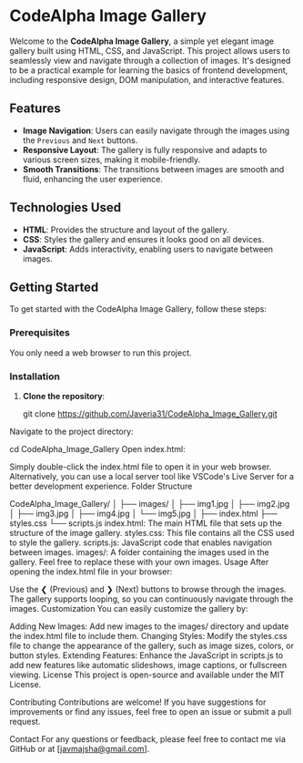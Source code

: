 # CodeAlpha Image Gallery

Welcome to the **CodeAlpha Image Gallery**, a simple yet elegant image gallery built using HTML, CSS, and JavaScript. This project allows users to seamlessly view and navigate through a collection of images. It's designed to be a practical example for learning the basics of frontend development, including responsive design, DOM manipulation, and interactive features.

## Features

- **Image Navigation**: Users can easily navigate through the images using the `Previous` and `Next` buttons.
- **Responsive Layout**: The gallery is fully responsive and adapts to various screen sizes, making it mobile-friendly.
- **Smooth Transitions**: The transitions between images are smooth and fluid, enhancing the user experience.

## Technologies Used

- **HTML**: Provides the structure and layout of the gallery.
- **CSS**: Styles the gallery and ensures it looks good on all devices.
- **JavaScript**: Adds interactivity, enabling users to navigate between images.

## Getting Started

To get started with the CodeAlpha Image Gallery, follow these steps:

### Prerequisites

You only need a web browser to run this project.

### Installation

1. **Clone the repository**:
   
   git clone https://github.com/Javeria31/CodeAlpha_Image_Gallery.git

Navigate to the project directory:


cd CodeAlpha_Image_Gallery
Open index.html:

Simply double-click the index.html file to open it in your web browser.
Alternatively, you can use a local server tool like VSCode's Live Server for a better development experience.
Folder Structure

CodeAlpha_Image_Gallery/
│
├── images/
│   ├── img1.jpg
│   ├── img2.jpg
│   ├── img3.jpg
│   ├── img4.jpg
│   └── img5.jpg
│
├── index.html
├── styles.css
└── scripts.js
index.html: The main HTML file that sets up the structure of the image gallery.
styles.css: This file contains all the CSS used to style the gallery.
scripts.js: JavaScript code that enables navigation between images.
images/: A folder containing the images used in the gallery. Feel free to replace these with your own images.
Usage
After opening the index.html file in your browser:

Use the ❮ (Previous) and ❯ (Next) buttons to browse through the images.
The gallery supports looping, so you can continuously navigate through the images.
Customization
You can easily customize the gallery by:

Adding New Images: Add new images to the images/ directory and update the index.html file to include them.
Changing Styles: Modify the styles.css file to change the appearance of the gallery, such as image sizes, colors, or button styles.
Extending Features: Enhance the JavaScript in scripts.js to add new features like automatic slideshows, image captions, or fullscreen viewing.
License
This project is open-source and available under the MIT License.

Contributing
Contributions are welcome! If you have suggestions for improvements or find any issues, feel free to open an issue or submit a pull request.

Contact
For any questions or feedback, please feel free to contact me via GitHub or at [javmajsha@gmail.com].